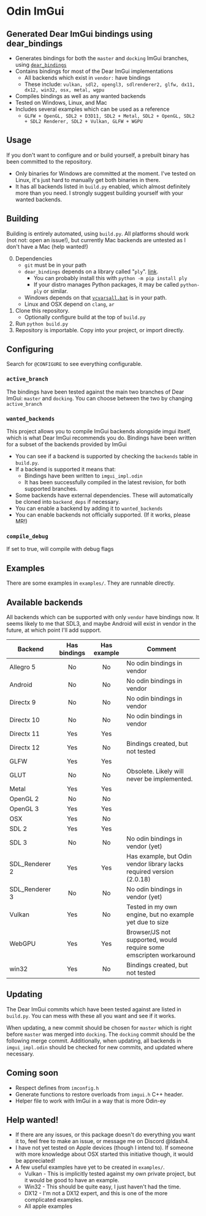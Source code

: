 # Odin ImGui

## Generated Dear ImGui bindings using dear_bindings

 - Generates bindings for both the `master` and `docking` ImGui branches, using [`dear_bindings`](https://github.com/dearimgui/dear_bindings)
 - Contains bindings for most of the Dear ImGui implementations
	- All backends which exist in `vendor:` have bindings
	- These include: `vulkan, sdl2, opengl3, sdlrenderer2, glfw, dx11, dx12, win32, osx, metal, wgpu`
 - Compiles bindings as well as any wanted backends
 - Tested on Windows, Linux, and Mac
 - Includes several examples which can be used as a reference
	- `GLFW + OpenGL, SDL2 + D3D11, SDL2 + Metal, SDL2 + OpenGL, SDL2 + SDL2 Renderer, SDL2 + Vulkan, GLFW + WGPU`

## Usage
If you don't want to configure and or build yourself, a prebuilt binary has been committed to the repository.
 - Only binaries for Windows are committed at the moment. I've tested on Linux, it's just hard to manually get both binaries in there.
 - It has all backends listed in `build.py` enabled, which almost definitely more than you need. I strongly suggest building yourself with your wanted backends.

## Building

Building is entirely automated, using `build.py`. All platforms should work (not not: open an issue!), but currently Mac backends are untested as I don't have a Mac (help wanted!)

 0. Dependencies
	- `git` must be in your path
	- `dear_bindings` depends on a library called "`ply`". [link](https://www.dabeaz.com/ply/).
		- You can probably install this with `python -m pip install ply`
		- If your distro manages Python packages, it may be called `python-ply` or similar.
	- Windows depends on that [`vcvarsall.bat`](https://learn.microsoft.com/en-us/cpp/build/building-on-the-command-line?view=msvc-170) is in your path.
	- Linux and OSX depend on `clang`, `ar`
 1. Clone this repository.
	- Optionally configure build at the top of `build.py`
 2. Run `python build.py`
 3. Repository is importable. Copy into your project, or import directly.

## Configuring

Search for `@CONFIGURE` to see everything configurable.

### `active_branch`
The bindings have been tested against the main two branches of Dear ImGui: `master` and `docking`.
You can choose between the two by changing `active_branch`

### `wanted_backends`
This project allows you to compile ImGui backends alongside imgui itself, which is what Dear ImGui recommends you do.
Bindings have been written for a subset of the backends provided by ImGui
 - You can see if a backend is supported by checking the `backends` table in `build.py`.
 - If a backend is supported it means that:
	- Bindings have been written to `imgui_impl.odin`
	- It has been successfully compiled in the latest revision, for both supported branches.
 - Some backends have external dependencies. These will automatically be cloned into `backend_deps` if necessary.
 - You can enable a backend by adding it to `wanted_backends`
 - You can enable backends not officially supported. (If it works, please MR!)

### `compile_debug`
If set to true, will compile with debug flags

## Examples

There are some examples in `examples/`. They are runnable directly.

## Available backends

All backends which can be supported with only `vendor` have bindings now.
It seems likely to me that SDL3, and maybe Android will exist in vendor in the future, at which point I'll add support.

| Backend        | Has bindings | Has example | Comment                                                              |
|----------------|:------------:|:-----------:|----------------------------------------------------------------------|
| Allegro 5      |      No      |     No      | No odin bindings in vendor                                           |
| Android        |      No      |     No      | No odin bindings in vendor                                           |
| Directx 9      |      No      |     No      | No odin bindings in vendor                                           |
| Directx 10     |      No      |     No      | No odin bindings in vendor                                           |
| Directx 11     |     Yes      |     Yes     |                                                                      |
| Directx 12     |     Yes      |     No      | Bindings created, but not tested                                     |
| GLFW           |     Yes      |     Yes     |                                                                      |
| GLUT           |      No      |     No      | Obsolete. Likely will never be implemented.                          |
| Metal          |     Yes      |     Yes     |                                                                      |
| OpenGL 2       |      No      |     No      |                                                                      |
| OpenGL 3       |     Yes      |     Yes     |                                                                      |
| OSX            |     Yes      |     No      |                                                                      |
| SDL 2          |     Yes      |     Yes     |                                                                      |
| SDL 3          |      No      |     No      | No odin bindings in vendor (yet)                                     |
| SDL_Renderer 2 |     Yes      |     Yes     | Has example, but Odin vendor library lacks required version (2.0.18) |
| SDL_Renderer 3 |      No      |     No      | No odin bindings in vendor (yet)                                     |
| Vulkan         |     Yes      |     No      | Tested in my own engine, but no example yet due to size              |
| WebGPU         |     Yes      |     Yes     | Browser/JS not supported, would require some emscripten workaround   |
| win32          |     Yes      |     No      | Bindings created, but not tested                                     |

## Updating

The Dear ImGui commits which have been tested against are listed in `build.py`.
You can mess with these all you want and see if it works.

When updating, a new commit should be chosen for `master` which is right before `master` was merged into `docking`. The `docking` commit should be the following merge commit.
Additionally, when updating, all backends in `imgui_impl.odin` should be checked for new commits, and updated where necessary.

## Coming soon
 - Respect defines from `imconfig.h`
 - Generate functions to restore overloads from `imgui.h` C++ header.
 - Helper file to work with ImGui in a way that is more Odin-ey

## Help wanted!

 - If there are any issues, or this package doesn't do everything you want it to, feel free to make an issue, or message me on Discord @ldash4.
 - I have not yet tested on Apple devices (though I intend to). If someone with more knowledge about OSX started this initiative though, it would be appreciated!
 - A few useful examples have yet to be created in `examples/`.
	- Vulkan - This is implicitly tested against my own private project, but it would be good to have an example.
	- Win32 - This should be quite easy, I just haven't had the time.
	- DX12 - I'm not a DX12 expert, and this is one of the more complicated examples.
	- All apple examples
